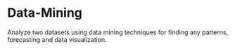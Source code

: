 # Data-Mining
Analyze two datasets using data mining techniques for finding any patterns, forecasting and data visualization.
